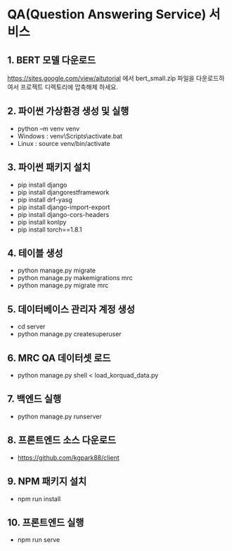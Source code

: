 # QA(Question Answering Service) 서비스 

## 1. BERT 모델 다운로드
https://sites.google.com/view/aitutorial 에서 bert_small.zip 파일을 다운로드하여서 프로젝트 디렉토리에 압축해제 하세요.

## 2. 파이썬 가상환경 생성 및 실행
- python –m venv venv 
- Windows : venv\Scripts\activate.bat
- Linux : source venv/bin/activate

## 3. 파이썬 패키지 설치
- pip install django
- pip install djangorestframework
- pip install drf-yasg
- pip install django-import-export
- pip install django-cors-headers
- pip install konlpy
- pip install torch==1.8.1

## 4. 테이블 생성
- python manage.py migrate
- python manage.py makemigrations mrc
- python manage.py migrate mrc

## 5. 데이터베이스 관리자 계정 생성
- cd server
- python manage.py createsuperuser

## 6. MRC QA 데이터셋 로드
- python manage.py shell < load_korquad_data.py

## 7. 백엔드 실행
- python manage.py runserver

## 8. 프론트엔드 소스 다운로드 
- https://github.com/kgpark88/client

## 9. NPM 패키지 설치 
- npm run install

## 10. 프론트엔드 실행
- npm run serve

